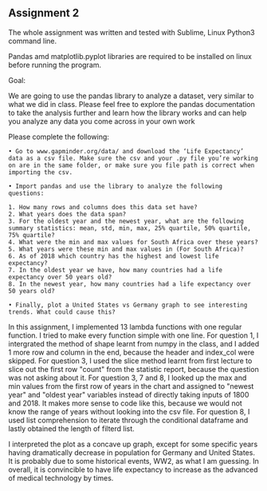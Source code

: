 
## Assignment 2 
The whole assignment was written and tested with Sublime, Linux Python3 command line.

Pandas amd matplotlib.pyplot libraries are required to be installed on linux before running the program.

Goal:

We are going to use the pandas library to analyze a dataset, very similar to what we did in class. Please feel free to explore the pandas documentation to take the analysis further and learn how the library works and can help you analyze any data you come across in your own work

Please complete the following:

    • Go to www.gapminder.org/data/ and download the ‘Life Expectancy’ data as a csv file. Make sure the csv and your .py file you’re working on are in the same folder, or make sure you file path is correct when importing the csv.

    • Import pandas and use the library to analyze the following questions:

    1. How many rows and columns does this data set have?
    2. What years does the data span?
    3. For the oldest year and the newest year, what are the following summary statistics: mean, std, min, max, 25% quartile, 50% quartile, 75% quartile?
    4. What were the min and max values for South Africa over these years?
    5. What years were these min and max values in (For South Africa)?
    6. As of 2018 which country has the highest and lowest life expectancy?
    7. In the oldest year we have, how many countries had a life expectancy over 50 years old?
    8. In the newest year, how many countries had a life expectancy over 50 years old?

    • Finally, plot a United States vs Germany graph to see interesting trends. What could cause this?



In this assignment, I implemented  13 lambda functions with one regular function. I tried to make every function simple with one line. For question 1, I intergrated the method of shape learnt from numpy in the class, and I added 1 more row and column in the end, because the header and index_col were skipped. For question 3, I used the slice method learnt from first lecture to slice out the first row "count" from the statistic report, because the question was not asking about it. For question 3, 7 and 8, I looked up the max and min values from the first row of years in the chart and assigned to "newest year" and "oldest year" variables instead of directly taking inputs of 1800 and 2018. It makes more sense to code like this, because we would not know the range of years without looking into the csv file. For question 8, I used list comprehension to iterate through the conditional dataframe and lastly obtained the length of filterd list.   

I interpreted the plot as a concave up graph, except for some specific years having dramatically decrease in population for Germany and United States. It is probably due to some historical events, WW2, as what I am guessing. In overall, it is convincible to have life expectancy to increase as the advanced of medical technology by times.   